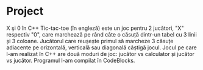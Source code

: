 # Project
X şi 0 în C++
Tic-tac-toe (în engleză) este un joc pentru 2 jucători, "X" respectiv "0", care marchează pe rând câte o căsuță 
dintr-un tabel cu 3 linii și 3 coloane. Jucătorul care reușește primul să marcheze 3 căsuțe adiacente pe orizontală,
verticală sau diagonală câștigă jocul. Jocul pe care l-am realizat în C++ are două moduri de joc: jucător vs calculator 
și jucător vs jucător. Programul l-am compilat în CodeBlocks.
